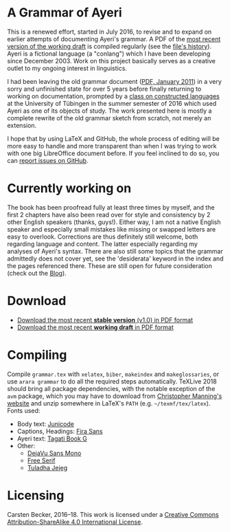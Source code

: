 A Grammar of Ayeri
==================

This is a renewed effort, started in July 2016, to revise and to expand on earlier attempts of documenting Ayeri's grammar. A PDF of the [most recent version of the working draft](https://rawgit.com/carbeck/ayerigrammar/master/grammar.pdf) is compiled regularly (see the [file's history](https://github.com/carbeck/ayerigrammar/commits/master/grammar.pdf)). Ayeri is a fictional language (a "conlang") which I have been developing since December 2003. Work on this project basically serves as a creative outlet to my ongoing interest in linguistics.

I had been leaving the old grammar document ([PDF, January 2011](https://rawgit.com/carbeck/ayerigrammar/master/misc/ayeri_grammar_2011.pdf)) in a very sorry and unfinished state for over 5 years before finally returning to working on documentation, prompted by a [class on constructed languages](http://www.sfs.uni-tuebingen.de/~abuch/16ss/conlang.html) at the University of Tübingen in the summer semester of 2016 which used Ayeri as one of its objects of study. The work presented here is mostly a complete rewrite of the old grammar sketch from scratch, not merely an extension.

I hope that by using LaTeX and GitHub, the whole process of editing will be more easy to handle and more transparent than when I was trying to work with one big LibreOffice document before. If you feel inclined to do so, you can [report issues on GitHub](https://github.com/carbeck/ayerigrammar/issues).

Currently working on
====================

The book has been proofread fully at least three times by myself, and the first 2 chapters have also been read over for style and consistency by 2 other English speakers (thanks, guys!). Either way, I am not a native English speaker and especially small mistakes like missing or swapped letters are easy to overlook. Corrections are thus definitely still welcome, both regarding language and content. The latter especially regarding my analyses of Ayeri's syntax. There are also still some topics that the grammar admittedly does not cover yet, see the 'desiderata' keyword in the index and the pages referenced there. These are still open for future consideration (check out the [Blog](https://ayeri.de/blog)).

Download
========

* [Download the most recent **stable version** (v1.0) in PDF format](https://github.com/carbeck/ayerigrammar/releases/download/v1.0/ayerigrammar-20181001.pdf)
* [Download the most recent **working draft** in PDF format](https://rawgit.com/carbeck/ayerigrammar/master/grammar.pdf)

<!--
Print on Demand
===============

* You can also [buy a full-fledged on-demand **print edition** of the book from Lulu.com]() or your favorite bookseller. This corresponds to v1.0 as hosted on GitHub.
-->

Compiling
=========

Compile `grammar.tex` with `xelatex`, `biber`, `makeindex` and `makeglossaries`, or use `arara grammar` to do all the required steps automatically. 
TeXLive 2018 should bring all package dependencies, with the notable exception of the `avm` package, which you may have to download from [Christopher Manning's website](http://nlp.stanford.edu/manning/tex/) and unzip somewhere in LaTeX's `PATH` (e.g. `~/texmf/tex/latex`). Fonts used:

* Body text: [Junicode](http://junicode.sourceforge.net/)
* Captions, Headings: [Fira Sans](https://carrois.com/typefaces/FiraSans/)
* Ayeri text: [Tagati Book G](https://github.com/carbeck/tagatibookg)
* Other:
  * [DejaVu Sans Mono](http://dejavu-fonts.org/)
  * [Free Serif](https://www.gnu.org/software/freefont/)
  * [Tuladha Jejeg](https://sites.google.com/site/jawaunicode/main-page)

Licensing
=========

Carsten Becker, 2016–18. This work is licensed under a [Creative Commons Attribution-ShareAlike 4.0 International License](http://creativecommons.org/licenses/by-sa/4.0/).
